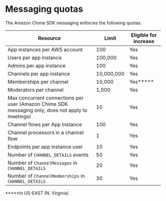 # Messaging quotas<a name="messaging-quotas"></a>

The Amazon Chime SDK messaging enforces the following quotas\.


| Resource | Limit | Eligible for increase | 
| --- | --- | --- | 
| App instances per AWS account | 100 | Yes | 
| Users per app instance | 100,000 | Yes | 
| Admins per app instance | 100 | Yes | 
| Channels per app instance | 10,000,000 | Yes | 
| Memberships per channel | 10,000 | Yes**\*** | 
| Moderators per channel | 1,000 | Yes | 
| Max concurrent connections per user \(Amazon Chime SDK messaging only, does not apply to meetings\) | 10 | Yes | 
| Channel flows per App Instance | 100 | Yes | 
| Channel processors in a channel flow | 1 | Yes | 
| Endpoints per app instance user | 10 | Yes | 
| Number of `CHANNEL_DETAILS` events | 50 | Yes | 
| Number of `ChannelMessages` in `CHANNEL_DETAILS` | 20 | Yes | 
| Number of `ChannelMemberships` in `CHANNEL_DETAILS` | 30 | Yes | 

**\***In US\-EAST \(N\. Virginia\)